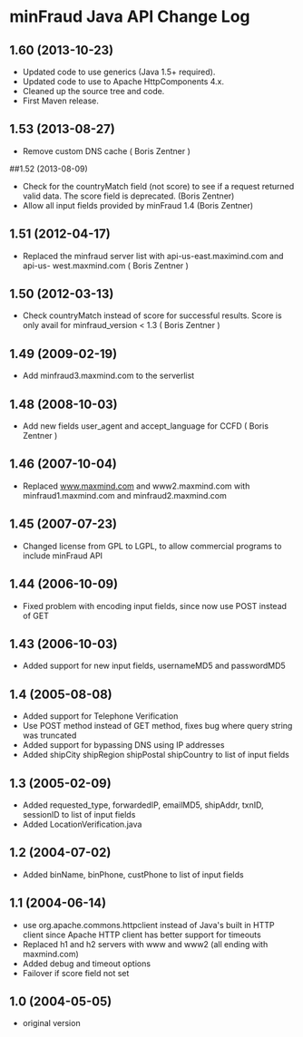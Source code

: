 # minFraud Java API Change Log

## 1.60 (2013-10-23)

* Updated code to use generics (Java 1.5+ required).
* Updated code to use to Apache HttpComponents 4.x.
* Cleaned up the source tree and code.
* First Maven release.

## 1.53 (2013-08-27)

* Remove custom DNS cache ( Boris Zentner )

##1.52 (2013-08-09)

* Check for the countryMatch field (not score) to see if a request returned
  valid data. The score field is deprecated. (Boris Zentner)
* Allow all input fields provided by minFraud 1.4 (Boris Zentner)

## 1.51 (2012-04-17)

* Replaced the minfraud server list with api-us-east.maximind.com and api-us-
  west.maxmind.com ( Boris Zentner )

## 1.50 (2012-03-13)

* Check countryMatch instead of score for successful results. Score is only
  avail for minfraud_version < 1.3 ( Boris Zentner )

## 1.49 (2009-02-19)

* Add minfraud3.maxmind.com to the serverlist

## 1.48 (2008-10-03)

* Add new fields user_agent and accept_language for CCFD ( Boris Zentner )

## 1.46 (2007-10-04)

* Replaced www.maxmind.com and www2.maxmind.com with minfraud1.maxmind.com and
  minfraud2.maxmind.com

## 1.45 (2007-07-23)

* Changed license from GPL to LGPL, to allow commercial programs to include
  minFraud API

## 1.44 (2006-10-09)

* Fixed problem with encoding input fields, since now use POST instead of GET

## 1.43 (2006-10-03)

* Added support for new input fields, usernameMD5 and passwordMD5

## 1.4 (2005-08-08)

* Added support for Telephone Verification
* Use POST method instead of GET method, fixes bug where query string was
  truncated
* Added support for bypassing DNS using IP addresses
* Added shipCity shipRegion shipPostal shipCountry to list of input fields

## 1.3 (2005-02-09)

* Added requested_type, forwardedIP, emailMD5, shipAddr, txnID, sessionID to
  list of input fields
* Added LocationVerification.java

## 1.2 (2004-07-02)

* Added binName, binPhone, custPhone to list of input fields

## 1.1 (2004-06-14)

* use org.apache.commons.httpclient instead of Java's built in HTTP client
  since Apache HTTP client has better support for timeouts
* Replaced h1 and h2 servers with www and www2 (all ending with maxmind.com)
* Added debug and timeout options
* Failover if score field not set

## 1.0 (2004-05-05)

* original version
